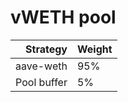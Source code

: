 # vWETH pool
|Strategy | Weight |
|-------: | --------|
|aave-weth     | 95%     |
|Pool buffer | 5%     |
